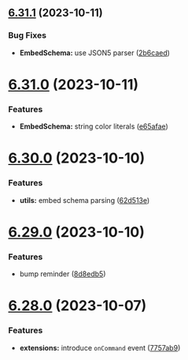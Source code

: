 ## [6.31.1](https://github.com/onesoft-sudo/sudobot/compare/v6.31.0...v6.31.1) (2023-10-11)


### Bug Fixes

* **EmbedSchema:** use JSON5 parser ([2b6caed](https://github.com/onesoft-sudo/sudobot/commit/2b6caedd7686bf408d635645ab923ce5464cf056))



# [6.31.0](https://github.com/onesoft-sudo/sudobot/compare/v6.30.0...v6.31.0) (2023-10-11)


### Features

* **EmbedSchema:** string color literals ([e65afae](https://github.com/onesoft-sudo/sudobot/commit/e65afae5646720bf791d81ed222403b275df6e49))



# [6.30.0](https://github.com/onesoft-sudo/sudobot/compare/v6.29.0...v6.30.0) (2023-10-10)


### Features

* **utils:** embed schema parsing ([62d513e](https://github.com/onesoft-sudo/sudobot/commit/62d513ed019a149488bc82e30268e516480db9da))



# [6.29.0](https://github.com/onesoft-sudo/sudobot/compare/v6.28.0...v6.29.0) (2023-10-10)


### Features

* bump reminder ([8d8edb5](https://github.com/onesoft-sudo/sudobot/commit/8d8edb518134c2a36334ae45405e100687543a19))



# [6.28.0](https://github.com/onesoft-sudo/sudobot/compare/v6.27.0...v6.28.0) (2023-10-07)


### Features

* **extensions:** introduce `onCommand` event ([7757ab9](https://github.com/onesoft-sudo/sudobot/commit/7757ab99d4f120c84d2cb45babdf2eb05b5f120b))



